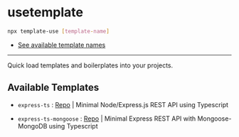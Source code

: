 # usetemplate
```bash
npx template-use [template-name]
```
- [See available template names](#available-templates)

---

Quick load templates and boilerplates into your projects.

## Available Templates

- `express-ts` : [Repo](https://github.com/usetemplate/express-ts) | Minimal Node/Express.js REST API using Typescript

- `express-ts-mongoose` : [Repo](https://github.com/usetemplate/express-ts-mongoose) | Minimal Express REST API with Mongoose-MongoDB using Typescript